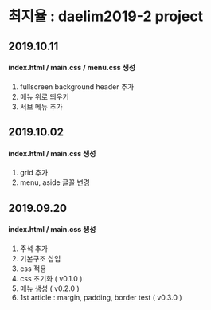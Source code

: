 # 최지율 : daelim2019-2 project
## 2019.10.11
#### index.html / main.css / menu.css 생성
1. fullscreen background header 추가
2. 메뉴 위로 띄우기
3. 서브 메뉴 추가

## 2019.10.02
#### index.html / main.css 생성
1. grid 추가
2. menu, aside 글꼴 변경

## 2019.09.20
#### index.html / main.css 생성
1. 주석 추가 <br>
2. 기본구조 삽입
3. css 적용
4. css 초기화 ( v0.1.0 )
5. 메뉴 생성 ( v0.2.0 )
6. 1st article : margin, padding, border test ( v0.3.0 )
